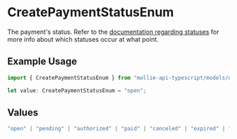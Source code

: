 # CreatePaymentStatusEnum

The payment's status. Refer to the [documentation regarding statuses](https://docs.mollie.com/docs/status-change#/) for more info about which
statuses occur at what point.

## Example Usage

```typescript
import { CreatePaymentStatusEnum } from "mollie-api-typescript/models/operations";

let value: CreatePaymentStatusEnum = "open";
```

## Values

```typescript
"open" | "pending" | "authorized" | "paid" | "canceled" | "expired" | "failed"
```